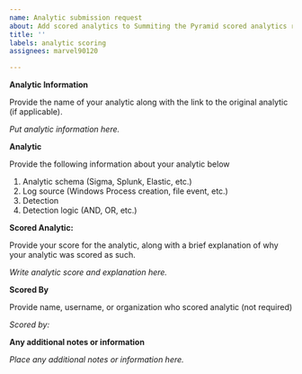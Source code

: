 ```yaml
---
name: Analytic submission request
about: Add scored analytics to Summiting the Pyramid scored analytics repository
title: ''
labels: analytic scoring
assignees: marvel90120

---
```


**Analytic Information**

Provide the name of your analytic along with the link to the original analytic (if applicable).

*Put analytic information here.*

**Analytic**

Provide the following information about your analytic below

1. Analytic schema (Sigma, Splunk, Elastic, etc.)
2. Log source (Windows Process creation, file event, etc.)
3. Detection
4. Detection logic (AND, OR, etc.)

**Scored Analytic:**

Provide your score for the analytic, along with a brief explanation of why your analytic was scored as such.

*Write analytic score and explanation here.*

**Scored By**

Provide name, username, or organization who scored analytic (not required)

*Scored by:*

**Any additional notes or information**

*Place any additional notes or information here.*